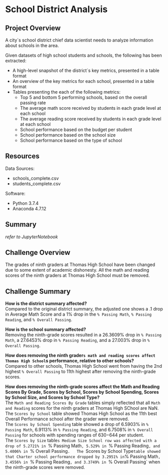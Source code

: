 # School District Analysis

## Project Overview
A city`s school district chief data scientist needs to analyze information about schools in the area.

Given datasets of high school students and schools, the following has been extracted:
- A high-level snapshot of the district`s key metrics, presented in a table format
- An overview of the key metrics for each school, presented in a table format
- Tables presenting the each of the following metrics:
	+ Top 5 and bottom 5 performing schools, based on the overall passing rate
	+ The average math score received by students in each grade level at each school
	+ The average reading score received by students in each grade level at each school
	+ School performance based on the budget per student
	+ School performance based on the school size
	+ School performance based on the type of school


## Resources
Data Sources:
- schools_complete.csv
- students_complete.csv

Software:  
- Python 3.7.4
- Anaconda 4.7.12

## Summary
*refer to JupyterNotebook*

## Challenge Overview
The grades of ninth graders at Thomas High School have been changed due to some extent of academic dishonesty. All the math and reading scores of the ninth graders at Thomas High School must be removed.

## Challenge Summary
**How is the district summary affected?**  
Compared to the original district summary, the adjusted one shows a .1 drop in Average Math Score and a 1% drop in the `% Passing Math`, `% Passing Reading`, and `% Overall Passing`.

**How is the school summary affected?**  
Removing the ninth-grade scores resulted in a 26.3609% drop in `% Passing Math`, a 27.6453% drop in `% Passing Reading`, and a 27.003% drop in `% Overall Passing`.

**How does removing the ninth grader`s math and reading scores affect Thomas High School`s performance, relative to other schools?**  
Compared to other schools, Thomas High School went from having the 2nd highest `% Overall Passing` to 11th highest after removing the ninth-grade scores.

**How does removing the ninth-grade scores affect the Math and Reading Scores By Grade, Scores by School, Scores by School Spending, Scores by School Size, and Scores by School Type?**  
The `Math and Reading Scores By Grade` tables simply reflected that all `Math and Reading` scores for the ninth graders at Thomas High SChool are NaN.  
The `Scores by School` table showed Thomas High School as the 11th best Overall Performance school after the grader were removed.  
The `Scores by School Spending` table showed a drop of 6.5903% in `% Passing Math`, 6.9113% in `% Passing Reading`, and 6.7508% in `% Overall Passing` for schools with spending ranges of $630-$644 per student.  
The `Scores by Size` table`s Medium Size School row was affected with a drop of 5.2721% in `% Passing Math`, 5.529% in `% Passing Reading`, and 5.4006% in `% Overall Passing`.  
The `Scores by School Type` table showed that Charter school performance dropped by 3.2951% in `% Passing Math`, 3.4556% in `% Passing Reading`, and 3.3749% in `% Overall Passing` when the ninth-grade scores were removed.




